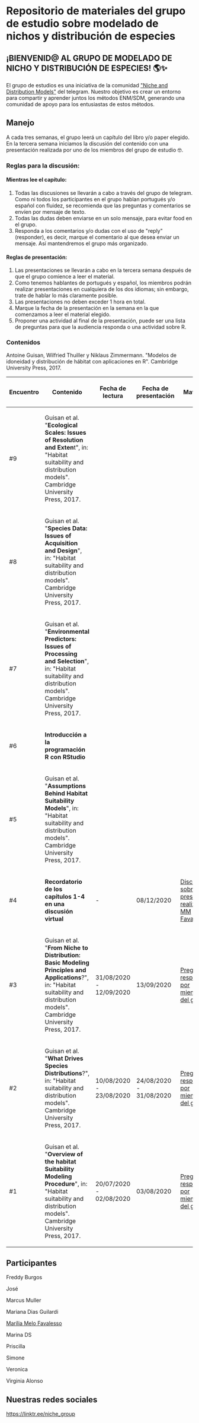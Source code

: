 # Repositorio de materiales del grupo de estudio sobre modelado de nichos y distribución de especies

## ¡BIENVENID\@ AL GRUPO DE MODELADO DE NICHO Y DISTRIBUCIÓN DE ESPECIES! 🌎✨

El grupo de estudios es una iniciativa de la comunidad ["Niche and Distribution Models"](https://t.me/nichemodel) del telegram. Nuestro objetivo es crear un entorno para compartir y aprender juntos los métodos ENM/SDM, generando una comunidad de apoyo para los entusiastas de estos métodos.

## Manejo

A cada tres semanas, el grupo leerá un capítulo del libro y/o paper elegido. En la tercera semana iniciamos la discusión del contenido con una presentación realizada por uno de los miembros del grupo de estudio :nerd_face:.

### Reglas para la discusión:

#### Mientras lee el capítulo:

1.  Todas las discusiones se llevarán a cabo a través del grupo de telegram. Como ni todos los participantes en el grupo hablan portugués y/o español con fluidez, se recomienda que las preguntas y comentarios se envíen por mensaje de texto.
2.  Todas las dudas deben enviarse en un solo mensaje, para evitar food en el grupo.
3.  Responda a los comentarios y/o dudas con el uso de "reply" (responder), es decir, marque el comentario al que desea enviar un mensaje. Así mantendremos el grupo más organizado.

#### Reglas de presentación:

1.  Las presentaciones se llevarán a cabo en la tercera semana después de que el grupo comience a leer el material.
2.  Como tenemos hablantes de portugués y español, los miembros podrán realizar presentaciones en cualquiera de los dos idiomas; sin embargo, trate de hablar lo más claramente posible.
3.  Las presentaciones no deben exceder 1 hora en total.
4.  Marque la fecha de la presentación en la semana en la que comenzamos a leer el material elegido.
5.  Proponer una actividad al final de la presentación, puede ser una lista de preguntas para que la audiencia responda o una actividad sobre R.

### Contenidos

Antoine Guisan, Wilfried Thuiller y Niklaus Zimmermann. "Modelos de idoneidad y distribución de hábitat con aplicaciones en R". Cambridge University Press, 2017.

<table><thead><tr class="header"><th><p>Encuentro</p></th><th><p>Contenido</p></th><th><p>Fecha de lectura</p></th><th><p>Fecha de presentación</p></th><th><p>Materiales</p></th><th><p>Presentador</p></th></tr></thead><tbody><tr class="odd"><td><p>#9</p></td><td><p>Guisan et al. "<strong>Ecological Scales: Issues of Resolution and Exten</strong>t", in: "Habitat suitability and distribution models". Cambridge University Press, 2017.</p></td><td></td><td></td><td></td><td></td></tr><tr class="even"><td><p>#8</p></td><td><p>Guisan et al. "<strong>Species Data: Issues of Acquisition and Design</strong>", in: "Habitat suitability and distribution models". Cambridge University Press, 2017.</p></td><td></td><td></td><td></td><td></td></tr><tr class="odd"><td><p>#7</p></td><td><p>Guisan et al. "<strong>Environmental Predictors: Issues of Processing<br />
and Selection</strong>", in: "Habitat suitability and distribution models". Cambridge University Press, 2017.</p></td><td></td><td></td><td></td><td></td></tr><tr class="even"><td><p>#6</p></td><td><p><strong>Introducción a la programación R con RStudio</strong></p></td><td></td><td></td><td></td><td></td></tr><tr class="odd"><td><p>#5</p></td><td><p>Guisan et al. "<strong>Assumptions Behind Habitat Suitability Models</strong>", in: "Habitat suitability and distribution models". Cambridge University Press, 2017.</p></td><td></td><td></td><td></td><td></td></tr><tr class="even"><td><p>#4</p></td><td><p><strong>Recordatorio de los capítulos 1-4 en una discusión virtual</strong></p></td><td><p>-</p></td><td><p>08/12/2020</p></td><td><p><a href="https://www.mmfava.com/blog.html">Discusión sobre la presentación realizada por MM Favalesso</a></p></td><td><p>Marília Melo Favalesso</p></td></tr><tr class="odd"><td><p>#3</p></td><td><p>Guisan et al. "<strong>From Niche to Distribution: Basic Modeling<br />
Principles and Applications</strong>?", in: "Habitat suitability and distribution models". Cambridge University Press, 2017.</p></td><td><p>31/08/2020 - 12/09/2020</p></td><td><p>13/09/2020</p></td><td><p><a href="/contenidos/#3">Preguntas respondidas por miembros del grupo</a></p></td><td><p>Marília</p></td></tr><tr class="even"><td><p>#2</p></td><td><p>Guisan et al. "<strong>What Drives Species Distributions</strong>?", in: "Habitat suitability and distribution models". Cambridge University Press, 2017.</p></td><td><p>10/08/2020 - 23/08/2020</p></td><td><p>24/08/2020 - 31/08/2020</p></td><td><p><a href="/contenidos/#2">Preguntas respondidas por miembros del grupo</a></p></td><td><p>Veronica y Jose</p></td></tr><tr class="odd"><td><p>#1</p></td><td><p>Guisan et al. "<strong>Overview of the habitat Suitability Modeling Procedure</strong>", in: "Habitat suitability and distribution models". Cambridge University Press, 2017.</p></td><td><p>20/07/2020 - 02/08/2020</p></td><td><p>03/08/2020</p></td><td><p><a href="/contenidos/#1">Preguntas respondidas por miembros del grupo</a></p></td><td><p>Marília</p></td></tr></tbody></table>

## Participantes

Freddy Burgos

José

Marcus Muller

Mariana Dias Guilardi

[Marília Melo Favalesso](www.fava.com)

Marina DS

Priscilla

Simone

Veronica

Virginia Alonso

## Nuestras redes sociales

<https://linktr.ee/niche_group>
